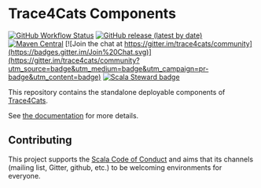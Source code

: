 # Trace4Cats Components

[![GitHub Workflow Status](https://img.shields.io/github/workflow/status/trace4cats/trace4cats-components/Continuous%20Integration)](https://github.com/trace4cats/trace4cats-components/actions?query=workflow%3A%22Continuous%20Integration%22)
[![GitHub release (latest by date)](https://img.shields.io/github/v/release/trace4cats/trace4cats-components?label=stable)](https://github.com/trace4cats/trace4cats-components/releases/latest)
[![Maven Central](https://img.shields.io/maven-central/v/io.janstenpickle/trace4cats-agent-common_2.13?label=early)](https://maven-badges.herokuapp.com/maven-central/io.janstenpickle/trace4cats-agent-common_2.13)
[![Join the chat at https://gitter.im/trace4cats/community](https://badges.gitter.im/Join%20Chat.svg)](https://gitter.im/trace4cats/community?utm_source=badge&utm_medium=badge&utm_campaign=pr-badge&utm_content=badge)
[![Scala Steward badge](https://img.shields.io/badge/Scala_Steward-helping-blue.svg?style=flat&logo=data:image/png;base64,iVBORw0KGgoAAAANSUhEUgAAAA4AAAAQCAMAAAARSr4IAAAAVFBMVEUAAACHjojlOy5NWlrKzcYRKjGFjIbp293YycuLa3pYY2LSqql4f3pCUFTgSjNodYRmcXUsPD/NTTbjRS+2jomhgnzNc223cGvZS0HaSD0XLjbaSjElhIr+AAAAAXRSTlMAQObYZgAAAHlJREFUCNdNyosOwyAIhWHAQS1Vt7a77/3fcxxdmv0xwmckutAR1nkm4ggbyEcg/wWmlGLDAA3oL50xi6fk5ffZ3E2E3QfZDCcCN2YtbEWZt+Drc6u6rlqv7Uk0LdKqqr5rk2UCRXOk0vmQKGfc94nOJyQjouF9H/wCc9gECEYfONoAAAAASUVORK5CYII=)](https://scala-steward.org)

This repository contains the standalone deployable components of [Trace4Cats](https://github.com/trace4cats/trace4cats).

See [the documentation](https://github.com/trace4cats/trace4cats-docs/blob/master/docs/components.md) for more details.

## Contributing

This project supports the [Scala Code of Conduct](https://typelevel.org/code-of-conduct.html) and aims that its channels
(mailing list, Gitter, github, etc.) to be welcoming environments for everyone.
